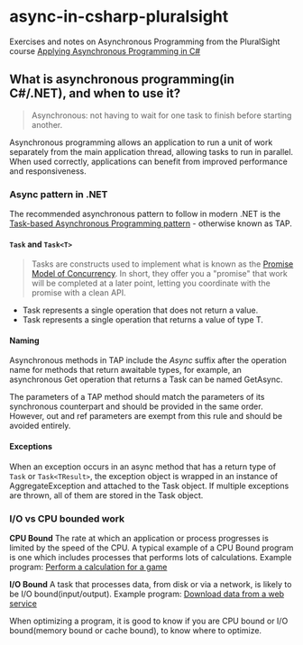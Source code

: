 # async-in-csharp-pluralsight

Exercises and notes on Asynchronous Programming from the PluralSight course [Applying Asynchronous Programming in C#](https://app.pluralsight.com/library/courses/applying-asynchronous-programming-c-sharp/table-of-contents)

## What is asynchronous programming(in C#/.NET), and when to use it?

> Asynchronous: not having to wait for one task to finish before starting another.

Asynchronous programming allows an application to run a unit of work separately from the main application thread, allowing tasks to run in parallel. When used correctly, applications can benefit from improved performance and responsiveness.

### Async pattern in .NET

The recommended asynchronous pattern to follow in modern .NET is the [Task-based Asynchronous Programming pattern](https://docs.microsoft.com/en-us/dotnet/standard/asynchronous-programming-patterns/task-based-asynchronous-pattern-tap) - otherwise known as TAP.

#### `Task` and `Task<T>`

> Tasks are constructs used to implement what is known as the [Promise Model of Concurrency](https://en.wikipedia.org/wiki/Futures_and_promises). In short, they offer you a "promise" that work will be completed at a later point, letting you coordinate with the promise with a clean API.

* Task represents a single operation that does not return a value.
* Task<T> represents a single operation that returns a value of type T.

#### Naming

Asynchronous methods in TAP include the *Async* suffix after the operation name for methods that return awaitable types, for example, an asynchronous Get operation that returns a Task<String> can be named GetAsync.

The parameters of a TAP method should match the parameters of its synchronous counterpart and should be provided in the same order. However, out and ref parameters are exempt from this rule and should be avoided entirely.

#### Exceptions

When an exception occurs in an async method that has a return type of `Task` or `Task<TResult>`, the exception object is wrapped in an instance of AggregateException and attached to the Task object. If multiple exceptions are thrown, all of them are stored in the Task object.

### I/O vs CPU bounded work

**CPU Bound** The rate at which an application or process progresses is limited by the speed of the CPU. A typical example of a CPU Bound program is one which includes processes that performs lots of calculations. Example program: [Perform a calculation for a game](https://docs.microsoft.com/en-us/dotnet/csharp/async#cpu-bound-example-perform-a-calculation-for-a-game)

**I/O Bound** A task that processes data, from disk or via a network, is likely to be I/O bound(input/output). Example program: [Download data from a web service](https://docs.microsoft.com/en-us/dotnet/csharp/async#io-bound-example-download-data-from-a-web-service)

When optimizing a program, it is good to know if you are CPU bound or I/O bound(memory bound or cache bound), to know where to optimize.
